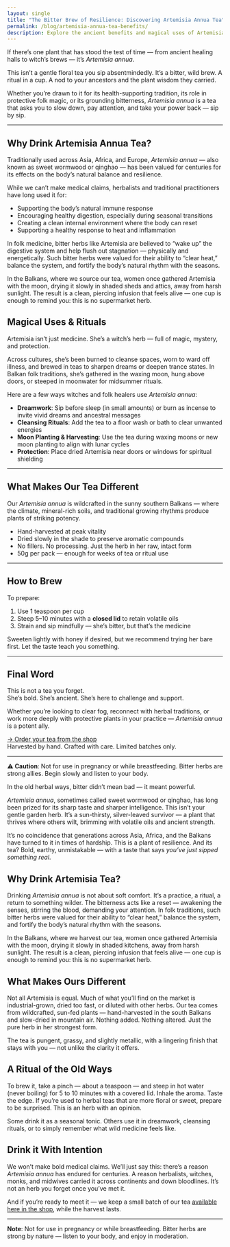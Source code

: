 ```yaml
---
layout: single
title: "The Bitter Brew of Resilience: Discovering Artemisia Annua Tea"
permalink: /blog/artemisia-annua-tea-benefits/
description: Explore the ancient benefits and magical uses of Artemisia annua tea — a wild, bitter tonic revered in folk medicine and witchcraft alike.
---
```


If there’s one plant that has stood the test of time — from ancient healing halls to witch’s brews — it’s *Artemisia annua*.

This isn’t a gentle floral tea you sip absentmindedly. It’s a bitter, wild brew. A ritual in a cup. A nod to your ancestors and the plant wisdom they carried.

Whether you’re drawn to it for its health-supporting tradition, its role in protective folk magic, or its grounding bitterness, *Artemisia annua* is a tea that asks you to slow down, pay attention, and take your power back — sip by sip.

---

## Why Drink Artemisia Annua Tea?

Traditionally used across Asia, Africa, and Europe, *Artemisia annua* — also known as sweet wormwood or qinghao — has been valued for centuries for its effects on the body’s natural balance and resilience.

While we can’t make medical claims, herbalists and traditional practitioners have long used it for:

- Supporting the body’s natural immune response  
- Encouraging healthy digestion, especially during seasonal transitions  
- Creating a clean internal environment where the body can reset  
- Supporting a healthy response to heat and inflammation  

In folk medicine, bitter herbs like Artemisia are believed to “wake up” the digestive system and help flush out stagnation — physically and energetically. Such bitter herbs were valued for their ability to “clear heat,” balance the system, and fortify the body’s natural rhythm with the seasons.


In the Balkans, where we source our tea, women once gathered Artemisia with the moon, drying it slowly in shaded sheds and attics, away from harsh sunlight. The result is a clean, piercing infusion that feels alive — one cup is enough to remind you: this is no supermarket herb.

## Magical Uses & Rituals

Artemisia isn’t just medicine. She’s a witch’s herb — full of magic, mystery, and protection.

Across cultures, she’s been burned to cleanse spaces, worn to ward off illness, and brewed in teas to sharpen dreams or deepen trance states. In Balkan folk traditions, she’s gathered in the waxing moon, hung above doors, or steeped in moonwater for midsummer rituals.

Here are a few ways witches and folk healers use *Artemisia annua*:

- **Dreamwork**: Sip before sleep (in small amounts) or burn as incense to invite vivid dreams and ancestral messages  
- **Cleansing Rituals**: Add the tea to a floor wash or bath to clear unwanted energies  
- **Moon Planting & Harvesting**: Use the tea during waxing moons or new moon planting to align with lunar cycles  
- **Protection**: Place dried Artemisia near doors or windows for spiritual shielding  

---

## What Makes Our Tea Different

Our *Artemisia annua* is wildcrafted in the sunny southern Balkans — where the climate, mineral-rich soils, and traditional growing rhythms produce plants of striking potency.

- Hand-harvested at peak vitality  
- Dried slowly in the shade to preserve aromatic compounds  
- No fillers. No processing. Just the herb in her raw, intact form  
- 50g per pack — enough for weeks of tea or ritual use  

---

## How to Brew

To prepare:

1. Use 1 teaspoon per cup  
2. Steep 5–10 minutes with a **closed lid** to retain volatile oils  
3. Strain and sip mindfully — she’s bitter, but that’s the medicine  

Sweeten lightly with honey if desired, but we recommend trying her bare first. Let the taste teach you something.

---

## Final Word

This is not a tea you forget.  
She’s bold. She’s ancient. She’s here to challenge and support.

Whether you’re looking to clear fog, reconnect with herbal traditions, or work more deeply with protective plants in your practice — *Artemisia annua* is a potent ally.

[→ Order your tea from the shop](/shop/)  
Harvested by hand. Crafted with care. Limited batches only.

---

**⚠️ Caution**: Not for use in pregnancy or while breastfeeding. Bitter herbs are strong allies. Begin slowly and listen to your body.

In the old herbal ways, bitter didn’t mean bad — it meant powerful.

*Artemisia annua*, sometimes called sweet wormwood or qinghao, has long been prized for its sharp taste and sharper intelligence. This isn’t your gentle garden herb. It’s a sun-thirsty, silver-leaved survivor — a plant that thrives where others wilt, brimming with volatile oils and ancient strength.

It’s no coincidence that generations across Asia, Africa, and the Balkans have turned to it in times of hardship. This is a plant of resilience. And its tea? Bold, earthy, unmistakable — with a taste that says *you’ve just sipped something real*.

## Why Drink Artemisia Tea?

Drinking *Artemisia annua* is not about soft comfort. It’s a practice, a ritual, a return to something wilder. The bitterness acts like a reset — awakening the senses, stirring the blood, demanding your attention. In folk traditions, such bitter herbs were valued for their ability to “clear heat,” balance the system, and fortify the body’s natural rhythm with the seasons.

In the Balkans, where we harvest our tea, women once gathered Artemisia with the moon, drying it slowly in shaded kitchens, away from harsh sunlight. The result is a clean, piercing infusion that feels alive — one cup is enough to remind you: this is no supermarket herb.

## What Makes Ours Different

Not all Artemisia is equal. Much of what you’ll find on the market is industrial-grown, dried too fast, or diluted with other herbs. Our tea comes from wildcrafted, sun-fed plants — hand-harvested in the south Balkans and slow-dried in mountain air. Nothing added. Nothing altered. Just the pure herb in her strongest form.

The tea is pungent, grassy, and slightly metallic, with a lingering finish that stays with you — not unlike the clarity it offers.

## A Ritual of the Old Ways

To brew it, take a pinch — about a teaspoon — and steep in hot water (never boiling) for 5 to 10 minutes with a covered lid. Inhale the aroma. Taste the edge. If you’re used to herbal teas that are more floral or sweet, prepare to be surprised. This is an herb with an opinion.

Some drink it as a seasonal tonic. Others use it in dreamwork, cleansing rituals, or to simply remember what wild medicine feels like.

## Drink it With Intention

We won’t make bold medical claims. We’ll just say this: there’s a reason *Artemisia annua* has endured for centuries. A reason herbalists, witches, monks, and midwives carried it across continents and down bloodlines. It’s not an herb you forget once you’ve met it.

And if you’re ready to meet it — we keep a small batch of our tea [available here in the shop](/shop/), while the harvest lasts.

---

**Note**: Not for use in pregnancy or while breastfeeding. Bitter herbs are strong by nature — listen to your body, and enjoy in moderation.
